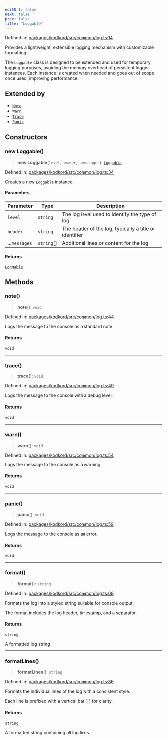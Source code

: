 ```yaml
---
editUrl: false
next: false
prev: false
title: "Loggable"
---
```


Defined in: [packages/kodkord/src/common/log.ts:14](https://github.com/KingsBeCattz/Kodkord/blob/e64d9a769150751981b0359a2c19703ea8677956/packages/kodkord/src/common/log.ts#L14)

Provides a lightweight, extensible logging mechanism with customizable formatting.

The `Loggable` class is designed to be extended and used for temporary logging purposes,
avoiding the memory overhead of persistent logger instances. Each instance is created
when needed and goes out of scope once used, improving performance.

## Extended by

- [`Note`](/api/kodkord/classes/note/)
- [`Warn`](/api/kodkord/classes/warn/)
- [`Trace`](/api/kodkord/classes/trace/)
- [`Panic`](/api/kodkord/classes/panic/)

## Constructors

### new Loggable()

> **new Loggable**(`level`, `header`, ...`messages`): [`Loggable`](/api/kodkord/classes/loggable/)

Defined in: [packages/kodkord/src/common/log.ts:34](https://github.com/KingsBeCattz/Kodkord/blob/e64d9a769150751981b0359a2c19703ea8677956/packages/kodkord/src/common/log.ts#L34)

Creates a new `Loggable` instance.

#### Parameters

| Parameter | Type | Description |
| ------ | ------ | ------ |
| `level` | `string` | The log level used to identify the type of log |
| `header` | `string` | The header of the log, typically a title or identifier |
| ...`messages` | `string`[] | Additional lines or content for the log |

#### Returns

[`Loggable`](/api/kodkord/classes/loggable/)

## Methods

### note()

> **note**(): `void`

Defined in: [packages/kodkord/src/common/log.ts:44](https://github.com/KingsBeCattz/Kodkord/blob/e64d9a769150751981b0359a2c19703ea8677956/packages/kodkord/src/common/log.ts#L44)

Logs the message to the console as a standard note.

#### Returns

`void`

***

### trace()

> **trace**(): `void`

Defined in: [packages/kodkord/src/common/log.ts:49](https://github.com/KingsBeCattz/Kodkord/blob/e64d9a769150751981b0359a2c19703ea8677956/packages/kodkord/src/common/log.ts#L49)

Logs the message to the console with a debug level.

#### Returns

`void`

***

### warn()

> **warn**(): `void`

Defined in: [packages/kodkord/src/common/log.ts:54](https://github.com/KingsBeCattz/Kodkord/blob/e64d9a769150751981b0359a2c19703ea8677956/packages/kodkord/src/common/log.ts#L54)

Logs the message to the console as a warning.

#### Returns

`void`

***

### panic()

> **panic**(): `void`

Defined in: [packages/kodkord/src/common/log.ts:59](https://github.com/KingsBeCattz/Kodkord/blob/e64d9a769150751981b0359a2c19703ea8677956/packages/kodkord/src/common/log.ts#L59)

Logs the message to the console as an error.

#### Returns

`void`

***

### format()

> **format**(): `string`

Defined in: [packages/kodkord/src/common/log.ts:69](https://github.com/KingsBeCattz/Kodkord/blob/e64d9a769150751981b0359a2c19703ea8677956/packages/kodkord/src/common/log.ts#L69)

Formats the log into a styled string suitable for console output.

The format includes the log header, timestamp, and a separator.

#### Returns

`string`

A formatted log string

***

### formatLines()

> **formatLines**(): `string`

Defined in: [packages/kodkord/src/common/log.ts:86](https://github.com/KingsBeCattz/Kodkord/blob/e64d9a769150751981b0359a2c19703ea8677956/packages/kodkord/src/common/log.ts#L86)

Formats the individual lines of the log with a consistent style.

Each line is prefixed with a vertical bar (`|`) for clarity.

#### Returns

`string`

A formatted string containing all log lines

